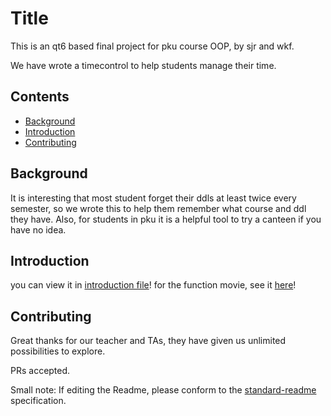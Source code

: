 # Title

This is an qt6 based final project for pku course OOP, by sjr and wkf.

We have wrote a timecontrol to help students manage their time. 

## Contents

- [Background](#Background)
- [Introduction](#Introduction)
- [Contributing](#Contributing)

## Background

It is interesting that most student forget their ddls at least twice every semester, so we wrote this to help them remember what course and ddl they have.
Also, for students in pku it is a helpful tool to try a canteen if you have no idea.

## Introduction

you can view it in [introduction file](https://github.com/RichardLitt/standard-readme/blob/main/example-readmes/CONTRIBUTING.md)!
for the function movie, see it [here](https://github.com/RichardLitt/standard-readme/blob/main/example-readmes/CONTRIBUTING.md)!

## Contributing

Great thanks for our teacher and TAs, they have given us unlimited possibilities to explore.

PRs accepted.

Small note: If editing the Readme, please conform to the [standard-readme](https://github.com/RichardLitt/standard-readme) specification.


